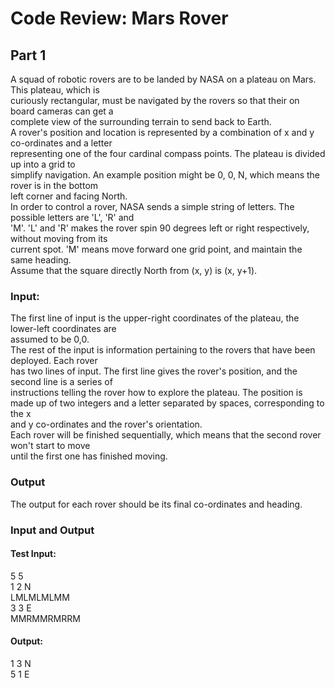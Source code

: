 # Code Review: Mars Rover

## Part 1

A squad of robotic rovers are to be landed by NASA on a plateau on Mars. This plateau, which is  
curiously rectangular, must be navigated by the rovers so that their on board cameras can get a  
complete view of the surrounding terrain to send back to Earth.  
A rover's position and location is represented by a combination of x and y co-ordinates and a letter  
representing one of the four cardinal compass points. The plateau is divided up into a grid to  
simplify navigation. An example position might be 0, 0, N, which means the rover is in the bottom  
left corner and facing North.  
In order to control a rover, NASA sends a simple string of letters. The possible letters are 'L', 'R' and  
'M'. 'L' and 'R' makes the rover spin 90 degrees left or right respectively, without moving from its  
current spot. 'M' means move forward one grid point, and maintain the same heading.  
Assume that the square directly North from (x, y) is (x, y+1).

### Input:

The first line of input is the upper-right coordinates of the plateau, the lower-left coordinates are  
assumed to be 0,0.  
The rest of the input is information pertaining to the rovers that have been deployed. Each rover  
has two lines of input. The first line gives the rover's position, and the second line is a series of  
instructions telling the rover how to explore the plateau.
The position is made up of two integers and a letter separated by spaces, corresponding to the x  
and y co-ordinates and the rover's orientation.  
Each rover will be finished sequentially, which means that the second rover won't start to move  
until the first one has finished moving.

### Output
The output for each rover should be its final co-ordinates and heading.

### Input and Output  

#### Test Input:  
5 5  
1 2 N  
LMLMLMLMM  
3 3 E  
MMRMMRMRRM  

####  Output:  
1 3 N  
5 1 E